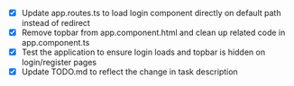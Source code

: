 - [x] Update app.routes.ts to load login component directly on default path instead of redirect
- [x] Remove topbar from app.component.html and clean up related code in app.component.ts
- [x] Test the application to ensure login loads and topbar is hidden on login/register pages
- [x] Update TODO.md to reflect the change in task description
